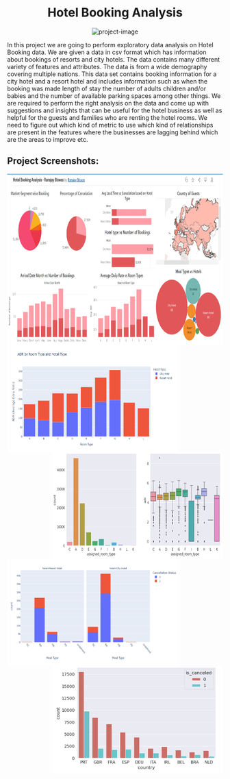 <h1 align="center" id="title">Hotel Booking Analysis</h1>

<p align="center"><img src="https://www.mychoize.com/blog/wp-content/uploads/2017/12/reservation.jpg" alt="project-image"></p>

<p id="description">In this project we are going to perform exploratory data analysis on Hotel Booking data. We are given a data in csv format which has information about bookings of resorts and city hotels. The data contains many different variety of features and attributes. The data is from a wide demography covering multiple nations. This data set contains booking information for a city hotel and a resort hotel and includes information such as when the booking was made length of stay the number of adults children and/or babies and the number of available parking spaces among other things. We are required to perform the right analysis on the data and come up with suggestions and insights that can be useful for the hotel business as well as helpful for the guests and families who are renting the hotel rooms. We need to figure out which kind of metric to use which kind of relationships are present in the features where the businesses are lagging behind which are the areas to improve etc.</p>

<h2>Project Screenshots:</h2>

<img align ="center" src="https://github.com/RanojoyBiswas/Hotel-Booking-Analysis-EDA-/blob/main/Images/Tableau.PNG" alt="project-screenshot" width="800" height="400/">

<img align = "left" src="https://github.com/RanojoyBiswas/Hotel-Booking-Analysis-EDA-/blob/main/Images/15.PNG" alt="project-screenshot" width="400" height="250/">
<img align = "right" src="https://github.com/RanojoyBiswas/Hotel-Booking-Analysis-EDA-/blob/main/Images/7.PNG" alt="project-screenshot" width="400" height="250/">
<img align = "left" src="https://github.com/RanojoyBiswas/Hotel-Booking-Analysis-EDA-/blob/main/Images/13.PNG" alt="project-screenshot" width="400" height="250/">
<img align = "right" src="https://github.com/RanojoyBiswas/Hotel-Booking-Analysis-EDA-/blob/main/Images/9.PNG" alt="project-screenshot" width="400" height="250/">

